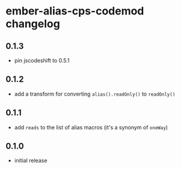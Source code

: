 # ember-alias-cps-codemod changelog

## 0.1.3

- pin jscodeshift to 0.5.1

## 0.1.2

- add a transform for converting `alias().readOnly()` to `readOnly()`

## 0.1.1

- add `reads` to the list of alias macros (it's a synonym of `oneWay`)

## 0.1.0

- initial release
